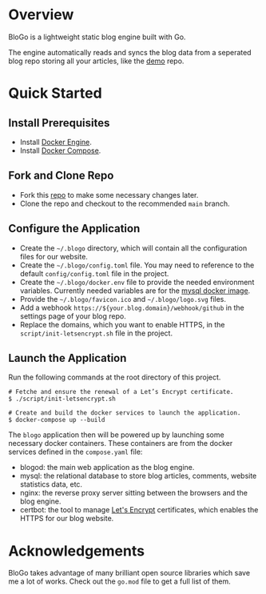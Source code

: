 # Overview

BloGo is a lightweight static blog engine built with Go.

The engine automatically reads and syncs the blog data from a seperated blog repo storing all your articles, like the [demo](https://github.com/hulizhen/blog/tree/test/demo-articles) repo.

# Quick Started

## Install Prerequisites

* Install [Docker Engine](https://docs.docker.com/engine/install/).
* Install [Docker Compose](https://docs.docker.com/compose/install/).

## Fork and Clone Repo

* Fork this [repo](https://github.com/hulizhen/blogo) to make some necessary changes later.
* Clone the repo and checkout to the recommended `main` branch.

## Configure the Application

* Create the `~/.blogo` directory, which will contain all the configuration files for our website.
* Create the `~/.blogo/config.toml` file. You may need to reference to the default `config/config.toml` file in the project.
* Create the `~/.blogo/docker.env` file to provide the needed environment variables. Currently needed variables are for the [mysql docker image](https://hub.docker.com/_/mysql).
* Provide the `~/.blogo/favicon.ico` and `~/.blogo/logo.svg` files.
* Add a webhook `https://${your.blog.domain}/webhook/github` in the settings page of your blog repo.
* Replace the domains, which you want to enable HTTPS, in the `script/init-letsencrypt.sh` file in the project.

## Launch the Application

Run the following commands at the root directory of this project.
```shell
# Fetche and ensure the renewal of a Let’s Encrypt certificate.
$ ./script/init-letsencrypt.sh

# Create and build the docker services to launch the application.
$ docker-compose up --build
```

The `blogo` application then will be powered up by launching some necessary docker containers.
These containers are from the docker services defined in the `compose.yaml` file:
* blogod: the main web application as the blog engine.
* mysql: the relational database to store blog articles, comments, website statistics data, etc.
* nginx: the reverse proxy server sitting between the browsers and the blog engine.
* certbot: the tool to manage [Let's Encrypt](https://letsencrypt.org/) certificates, which enables the HTTPS for our blog website.

# Acknowledgements

BloGo takes advantage of many brilliant open source libraries which save me a lot of works.
Check out the `go.mod` file to get a full list of them.
